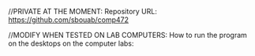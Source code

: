//PRIVATE AT THE MOMENT:
Repository URL: https://github.com/sbouab/comp472

//MODIFY WHEN TESTED ON LAB COMPUTERS:
How to run the program on the desktops on the computer labs:
